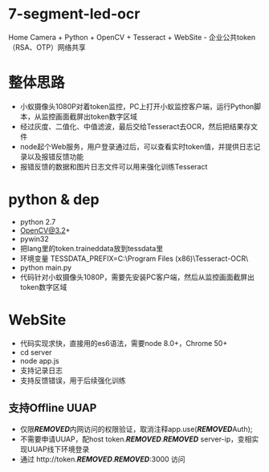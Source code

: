 # 7-segment-led-ocr
Home Camera + Python + OpenCV + Tesseract + WebSite - 企业公共token（RSA、OTP）网络共享

# 整体思路
- 小蚁摄像头1080P对着token监控，PC上打开小蚁监控客户端，运行Python脚本，从监控画面截屏出token数字区域
- 经过灰度、二值化、中值滤波，最后交给Tesseract去OCR，然后把结果存文件
- node起个Web服务，用户登录通过后，可以查看实时token值，并提供日志记录以及报错反馈功能
- 报错反馈的数据和图片日志文件可以用来强化训练Tesseract

# python & dep
- python 2.7
- OpenCV@3.2+
- pywin32
- 把lang里的token.traineddata放到tessdata里
- 环境变量 TESSDATA_PREFIX=C:\Program Files (x86)\Tesseract-OCR\
- python main.py
- 代码针对小蚁摄像头1080P，需要先安装PC客户端，然后从监控画面截屏出token数字区域

# WebSite
- 代码实现求快，直接用的es6语法，需要node 8.0+，Chrome 50+
- cd server
- node app.js
- 支持记录日志
- 支持反馈错误，用于后续强化训练

## 支持Offline UUAP
- 仅限***REMOVED***内网访问的权限验证，取消注释app.use(***REMOVED***Auth);
- 不需要申请UUAP，配host token.***REMOVED***.***REMOVED*** server-ip，变相实现UUAP线下环境登录
- 通过 http://token.***REMOVED***.***REMOVED***:3000 访问